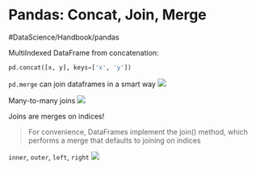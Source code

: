 # Pandas: Concat, Join, Merge
#DataScience/Handbook/pandas


MultiIndexed DataFrame from concatenation:
```python
pd.concat([x, y], keys=['x', 'y'])
```


`pd.merge` can join dataframes in a smart way
![](Numpy%20Python%20data%20types/88026D9E-6844-4ABD-A023-5BCBE7BA237B.png)

Many-to-many joins
![](Numpy%20Python%20data%20types/CCF93E42-609C-4744-96BD-7C23EBD4024D.png)

Joins are merges on indices!
> For convenience, DataFrames implement the join() method, which performs a merge that defaults to joining on indices  

`inner`, `outer`, `left`, `right`
![](Numpy%20Python%20data%20types/A47386EC-9DA1-43DD-9446-7E74022AD59F.png)
